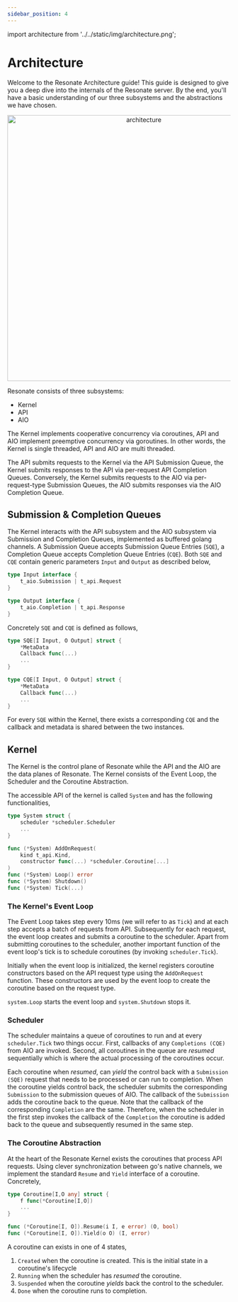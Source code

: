 ```yaml
---
sidebar_position: 4
---
```


import architecture from '../../static/img/architecture.png';

# Architecture

Welcome to the Resonate Architecture guide! This guide is designed to give you a deep dive into the internals of the Resonate server. By the end, you'll have a basic understanding of our three subsystems and the abstractions we have chosen.

<center>
<img src={architecture} alt="architecture" width="600" /> 
</center>

Resonate consists of three subsystems:

- Kernel
- API
- AIO

The Kernel implements cooperative concurrency via coroutines, API and AIO implement preemptive concurrency via goroutines. In other words, the Kernel is single threaded, API and AIO are multi threaded.

The API submits requests to the Kernel via the API Submission Queue, the Kernel submits responses to the API via per-request API Completion Queues. Conversely, the Kernel submits requests to the AIO via per-request-type Submission Queues, the AIO submits responses via the AIO Completion Queue.

## Submission & Completion Queues

The Kernel interacts with the API subsystem and the AIO subsystem via Submission and Completion Queues, implemented as buffered golang channels. A Submission Queue accepts Submission Queue Entries (`SQE`), a Completion Queue accepts Completion Queue Entries (`CQE`). Both `SQE` and `CQE` contain generic parameters `Input` and `Output` as described below,

```go
type Input interface {
    t_aio.Submission | t_api.Request
}

type Output interface {
    t_aio.Completion | t_api.Response
}
```

Concretely `SQE` and `CQE` is defined as follows,

```go
type SQE[I Input, O Output] struct {
    *MetaData
    Callback func(...)
    ...
}

type CQE[I Input, O Output] struct {
    *MetaData
    Callback func(...)
    ...
}
```

For every `SQE` within the Kernel, there exists a corresponding `CQE` and the callback and metadata is shared between the two instances.

## Kernel

The Kernel is the control plane of Resonate while the API and the AIO are the data planes of Resonate. The Kernel consists of the Event Loop, the Scheduler and the Coroutine Abstraction.

The accessible API of the kernel is called `System` and has the following functionalities,

```go
type System struct {
    scheduler *scheduler.Scheduler
    ...
}

func (*System) AddOnRequest(
    kind t_api.Kind,
    constructor func(...) *scheduler.Coroutine[...]
)
func (*System) Loop() error
func (*System) Shutdown()
func (*System) Tick(...)
```

### The Kernel's Event Loop

The Event Loop takes step every 10ms (we will refer to as `Tick`) and at each step accepts a batch of requests from API. Subsequently for each request, the event loop creates and submits a coroutine to the scheduler. Apart from submitting coroutines to the scheduler, another important function of the event loop's tick is to schedule coroutines (by invoking `scheduler.Tick`).

Initially when the event loop is initialized, the kernel registers coroutine constructors based on the API request type using the `AddOnRequest` function. These constructors are used by the event loop to create the coroutine based on the request type.

`system.Loop` starts the event loop and `system.Shutdown` stops it.

### Scheduler

The scheduler maintains a queue of coroutines to run and at every `scheduler.Tick` two things occur. First, callbacks of any `Completions (CQE)` from AIO are invoked. Second, all coroutines in the queue are _resumed_ sequentially which is where the actual processing of the coroutines occur.

Each coroutine when _resumed_, can _yield_ the control back with a `Submission (SQE)` request that needs to be processed or can run to completion. When the coroutine yields control back, the scheduler submits the corresponding `Submission` to the submission queues of AIO. The callback of the `Submission` adds the coroutine back to the queue. Note that the callback of the corresponding `Completion` are the same. Therefore, when the scheduler in the first step invokes the callback of the `Completion` the coroutine is added back to the queue and subsequently resumed in the same step.

### The Coroutine Abstraction

At the heart of the Resonate Kernel exists the coroutines that process API requests. Using clever synchronization between go's native channels, we implement the standard `Resume` and `Yield` interface of a coroutine. Concretely,

```go
type Coroutine[I,O any] struct {
    f func(*Coroutine[I,O])
    ...
}

func (*Coroutine[I, O]).Resume(i I, e error) (O, bool)
func (*Coroutine[I, O]).Yield(o O) (I, error)
```

A coroutine can exists in one of 4 states,

1. `Created` when the coroutine is created. This is the initial state in a coroutine's lifecycle
2. `Running` when the scheduler has _resumed_ the coroutine.
3. `Suspended` when the coroutine _yields_ back the control to the scheduler.
4. `Done` when the coroutine runs to completion.
